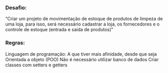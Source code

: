### Desafio: 
“Criar um projeto de movimentação de estoque de produtos de limpeza de uma loja, para isso, será necessário cadastrar a loja, os fornecedores e o controle de estoque (entrada e saída de produtos)” 

### Regras:
Linguagem de programação: A que tiver mais afinidade, desde que seja Orientada a objeto (POO)
Não é necessário utilizar banco de dados
Criar classes com setters e getters
